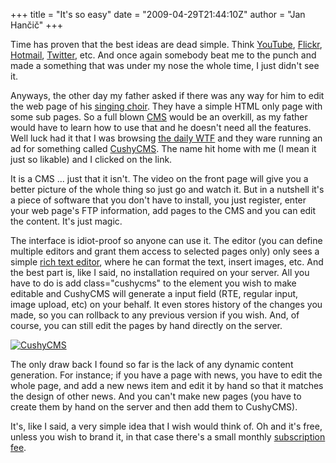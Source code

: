 +++
title = "It&#039;s so easy"
date = "2009-04-29T21:44:10Z"
author = "Jan Hančič"
+++

Time has proven that the best ideas are dead simple. Think [YouTube](http://www.youtube.com), [Flickr](http://www.flickr.com), [Hotmail](http://www.hotmail.com), [Twitter](http://www.twitter.com), etc.
And once again somebody beat me to the punch and made a something that was under my nose the whole time, I just didn't see it.

Anyways, the other day my father asked if there was any way for him to edit the web page of his [singing choir](http://www.lira-kamnik.si/ "Prvo slovensko pevsko društvo - LIRA"). They have a simple HTML only page with some sub pages. So a full blown [CMS](http://en.wikipedia.org/wiki/Content_management_system) would be an overkill, as my father would have to learn how to use that and he doesn't need all the features. Well luck had it that I was browsing [the daily WTF](http://thedailywtf.com/) and they ware running an ad for something called [CushyCMS](http://www.cushycms.com/). The name hit home with me (I mean it just so likable) and I clicked on the link.

It is a CMS ... just that it isn't. The video on the front page will give you a better picture of the whole thing so just go and watch it. But in a nutshell it's a piece of software that you don't have to install, you just register, enter your web page's FTP information, add pages to the CMS and you can edit the content. It's just magic.

The interface is idiot-proof so anyone can use it. The editor (you can define multiple editors and grant them access to selected pages only) only sees a simple [rich text editor](http://en.wikipedia.org/wiki/WYSIWYG), where he can format the text, insert images, etc.
And the best part is, like I said, no installation required on your server. All you have to do is add class="cushycms" to the element you wish to make editable and CushyCMS will generate a input field (RTE, regular input, image upload, etc) on your behalf. It even stores history of the changes you made, so you can rollback to any previous version if you wish. And, of course, you can still edit the pages by hand directly on the server.

[![CushyCMS](/post_images/cushy-300x221.png)](/post_images/cushy.png)

The only draw back I found so far is the lack of any dynamic content generation. For instance; if you have a page with news, you have to edit the whole page, and add a new news item and edit it by hand so that it matches the design of other news. And you can't make new pages (you have to create them by hand on the server and then add them to CushyCMS).

It's, like I said, a very simple idea that I wish would think of. Oh and it's free, unless you wish to brand it, in that case there's a small monthly [subscription fee](http://www.cushycms.com/static/pro).

